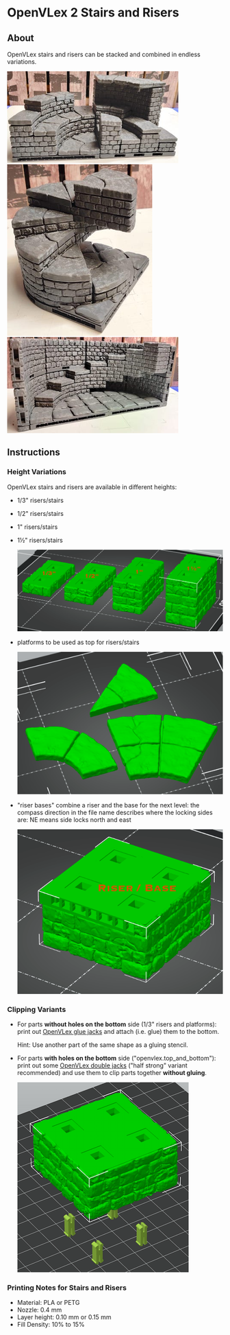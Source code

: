 # OpenVLex 2 Stairs and Risers



## About

OpenVLex stairs and risers can be stacked and combined in endless variations.

  ![Crazy Risers and Stairs](../img/img016.jpg)
  ![Spiral Staircase](../img/img015.jpg)
  ![Tower Staircase](../img/img014.jpg)

## Instructions

### Height Variations

OpenVLex stairs and risers are available in different heights:

- 1/3" risers/stairs
- 1/2" risers/stairs
- 1" risers/stairs
- 1½" risers/stairs

  ![Riser Heights](img/riser-heights.png)

- platforms to be used as top for risers/stairs

  ![Platforms](img/platforms.png)

- "riser bases" combine a riser and the base for the next level:
  the compass direction in the file name describes where the locking sides are: NE means side locks north and east

  ![Riser Base](img/riser-base.png)


### Clipping Variants

- For parts **without holes on the bottom** side (1/3" risers and platforms): print out [OpenVLex glue jacks](../jacks#openvlex-glue-jacks) and attach (i.e. glue) them to the bottom.

  Hint: Use another part of the same shape as a gluing stencil.

- For parts **with holes on the bottom** side ("openvlex.top\_and\_bottom"): print out some [OpenVLex double jacks](../jacks#openvlex-double-jacks) ("half strong" variant recommended) and use them to clip parts together **without gluing**.

  ![Riser with Double Jacks](img/riser-with-double-jacks.png)

### Printing Notes for Stairs and Risers

- Material: PLA or PETG
- Nozzle: 0.4 mm
- Layer height: 0.10 mm or 0.15 mm
- Fill Density: 10% to 15%
